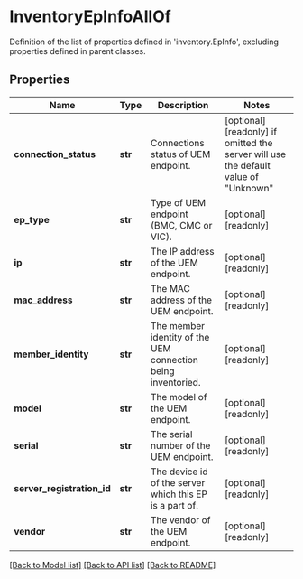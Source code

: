 # InventoryEpInfoAllOf

Definition of the list of properties defined in 'inventory.EpInfo', excluding properties defined in parent classes.
## Properties
Name | Type | Description | Notes
------------ | ------------- | ------------- | -------------
**connection_status** | **str** | Connections status of UEM endpoint. | [optional] [readonly]  if omitted the server will use the default value of "Unknown"
**ep_type** | **str** | Type of UEM endpoint (BMC, CMC or VIC). | [optional] [readonly] 
**ip** | **str** | The IP address of the UEM endpoint. | [optional] [readonly] 
**mac_address** | **str** | The MAC address of the UEM endpoint. | [optional] [readonly] 
**member_identity** | **str** | The member identity of the UEM connection being inventoried. | [optional] [readonly] 
**model** | **str** | The model of the UEM endpoint. | [optional] [readonly] 
**serial** | **str** | The serial number of the UEM endpoint. | [optional] [readonly] 
**server_registration_id** | **str** | The device id of the server which this EP is a part of. | [optional] [readonly] 
**vendor** | **str** | The vendor of the UEM endpoint. | [optional] [readonly] 

[[Back to Model list]](../README.md#documentation-for-models) [[Back to API list]](../README.md#documentation-for-api-endpoints) [[Back to README]](../README.md)


